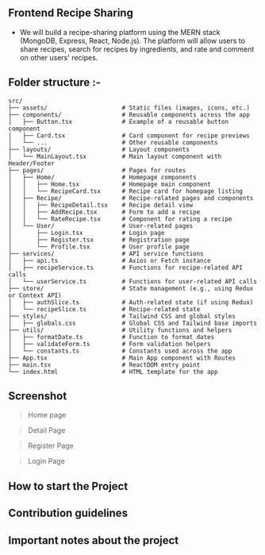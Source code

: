 ## Frontend Recipe Sharing

- We will build a recipe-sharing platform using the MERN stack (MongoDB, Express, React, Node.js). The platform will allow users to share recipes, search for recipes by ingredients, and rate and comment on other users' recipes.

## Folder structure :-

```
src/
├── assets/                     # Static files (images, icons, etc.)
├── components/                 # Reusable components across the app
│   ├── Button.tsx              # Example of a reusable button component
│   ├── Card.tsx                # Card component for recipe previews
│   └── ...                     # Other reusable components
├── layouts/                    # Layout components
│   └── MainLayout.tsx          # Main layout component with Header/Footer
├── pages/                      # Pages for routes
│   ├── Home/                   # Homepage components
│   │   ├── Home.tsx            # Homepage main component
│   │   └── RecipeCard.tsx      # Recipe card for homepage listing
│   ├── Recipe/                 # Recipe-related pages and components
│   │   ├── RecipeDetail.tsx    # Recipe detail view
│   │   ├── AddRecipe.tsx       # Form to add a recipe
│   │   └── RateRecipe.tsx      # Component for rating a recipe
│   └── User/                   # User-related pages
│       ├── Login.tsx           # Login page
│       ├── Register.tsx        # Registration page
│       └── Profile.tsx         # User profile page
├── services/                   # API service functions
│   ├── api.ts                  # Axios or Fetch instance
│   ├── recipeService.ts        # Functions for recipe-related API calls
│   └── userService.ts          # Functions for user-related API calls
├── store/                      # State management (e.g., using Redux or Context API)
│   ├── authSlice.ts            # Auth-related state (if using Redux)
│   └── recipeSlice.ts          # Recipe-related state
├── styles/                     # Tailwind CSS and global styles
│   ├── globals.css             # Global CSS and Tailwind base imports
├── utils/                      # Utility functions and helpers
│   ├── formatDate.ts           # Function to format dates
│   ├── validateForm.ts         # Form validation helpers
│   └── constants.ts            # Constants used across the app
├── App.tsx                     # Main App component with Routes
├── main.tsx                    # ReactDOM entry point
└── index.html                  # HTML template for the app

```

## Screenshot

> Home page


> Detail Page


> Register Page


> Login Page


## How to start the Project



## Contribution guidelines



## Important notes about the project



